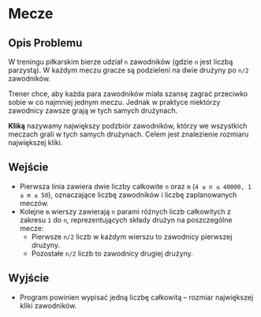# Mecze

## Opis Problemu

W treningu piłkarskim bierze udział `n` zawodników (gdzie `n` jest liczbą parzystą). W każdym meczu gracze są podzieleni na dwie drużyny po `n/2` zawodników. 

Trener chce, aby każda para zawodników miała szansę zagrać przeciwko sobie w co najmniej jednym meczu. Jednak w praktyce niektórzy zawodnicy zawsze grają w tych samych drużynach. 

**Kliką** nazywamy największy podzbiór zawodników, którzy we wszystkich meczach grali w tych samych drużynach. Celem jest znalezienie rozmiaru największej kliki.

## Wejście

- Pierwsza linia zawiera dwie liczby całkowite `n` oraz `m` (`4 ≤ n ≤ 40000, 1 ≤ m ≤ 50`), oznaczające liczbę zawodników i liczbę zaplanowanych meczów.
- Kolejne `m` wierszy zawierają `n` parami różnych liczb całkowitych z zakresu `1` do `n`, reprezentujących składy drużyn na poszczególne mecze:
  - Pierwsze `n/2` liczb w każdym wierszu to zawodnicy pierwszej drużyny.
  - Pozostałe `n/2` liczb to zawodnicy drugiej drużyny.

## Wyjście

- Program powinien wypisać jedną liczbę całkowitą – rozmiar największej kliki zawodników.

